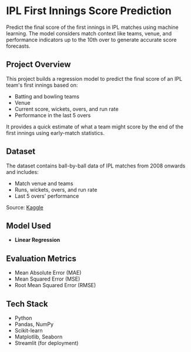 #  IPL First Innings Score Prediction

Predict the final score of the first innings in IPL matches using machine learning. The model considers match context like teams, venue, and performance indicators up to the 10th over to generate accurate score forecasts.

##  Project Overview

This project builds a regression model to predict the final score of an IPL team's first innings based on:

- Batting and bowling teams
- Venue
- Current score, wickets, overs, and run rate
- Performance in the last 5 overs

It provides a quick estimate of what a team might score by the end of the first innings using early-match statistics.

##  Dataset

The dataset contains ball-by-ball data of IPL matches from 2008 onwards and includes:

- Match venue and teams
- Runs, wickets, overs, and run rate
- Last 5 overs' performance

 Source: [Kaggle](https://www.kaggle.com/datasets)

##  Model Used

- **Linear Regression**

##  Evaluation Metrics

- Mean Absolute Error (MAE)  
- Mean Squared Error (MSE)  
- Root Mean Squared Error (RMSE)

##  Tech Stack

- Python  
- Pandas, NumPy  
- Scikit-learn  
- Matplotlib, Seaborn  
- Streamlit (for deployment)
